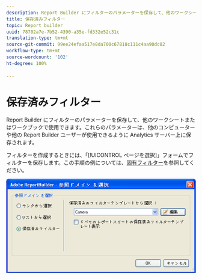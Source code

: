 ```yaml
---
description: Report Builder にフィルターのパラメーターを保存して、他のワークシートまたはワークブックで使用できます。これらのパラメーターは、他のコンピューターや他の Report Builder ユーザーが使用できるように Analytics サーバー上に保存されます。
title: 保存済みフィルター
topic: Report builder
uuid: 78702a7e-7b52-4390-a35e-fd332e52c31c
translation-type: tm+mt
source-git-commit: 99ee24efaa517e8da700c67818c111c4aa90dc02
workflow-type: tm+mt
source-wordcount: '102'
ht-degree: 100%

---
```



# 保存済みフィルター

Report Builder にフィルターのパラメーターを保存して、他のワークシートまたはワークブックで使用できます。これらのパラメーターは、他のコンピューターや他の Report Builder ユーザーが使用できるように Analytics サーバー上に保存されます。

フィルターを作成するときには、「[!UICONTROL ページを選択]」フォームでフィルターを保存します。この手順の例については、[固有フィルター](/help/analyze/report-builder/layout/c-filter-dimensions/t-specific-filters.md)を参照してください。

![](assets/choose_page_saved.png)

